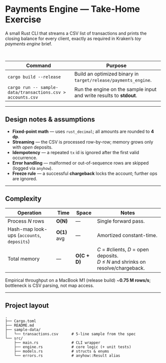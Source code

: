 # Payments Engine — Take-Home Exercise

A small Rust CLI that streams a CSV list of transactions and prints the closing
balance for every client, exactly as required in Kraken’s *toy payments engine* brief.

<br>

| Command | Purpose |
|---------|---------|
| `cargo build --release` | Build an optimized binary in `target/release/payments_engine`. |
| `cargo run -- sample-data/transactions.csv > accounts.csv` | Run the engine on the sample input and write results to **stdout**. |

---

## Design notes & assumptions

* **Fixed-point math** — uses `rust_decimal`; all amounts are rounded to **4 dp**.  
* **Streaming** — the CSV is processed row-by-row; memory grows only with *open* deposits.  
* **Idempotency** — a repeated `tx` id is ignored after the first valid occurrence.  
* **Error handling** — malformed or out-of-sequence rows are skipped (logged via `anyhow`).  
* **Freeze rule** — a successful **chargeback** locks the account; further ops are ignored.  

---

## Complexity

| Operation | Time | Space | Notes |
|-----------|------|-------|-------|
| Process *N* rows | **O(N)** | — | Single forward pass. |
| Hash-map look-ups (`accounts`, `deposits`) | **O(1)** avg | — | Amortized constant-time. |
| Total memory | — | **O(C + D)** | *C* = #clients, *D* = open deposits.<br>*D ≤ N* and shrinks on resolve/chargeback. |

Empirical throughput on a MacBook M1 (release build) ~**0.75 M rows/s**; bottleneck is CSV parsing, not map access.

---

## Project layout

```text
.
├── Cargo.toml
├── README.md
├── sample-data/
│   └── transactions.csv      # 5-line sample from the spec
└── src/
    ├── main.rs               # CLI wrapper
    ├── engine.rs             # core logic (+ unit tests)
    ├── models.rs             # structs & enums
    └── errors.rs             # anyhow::Result alias

